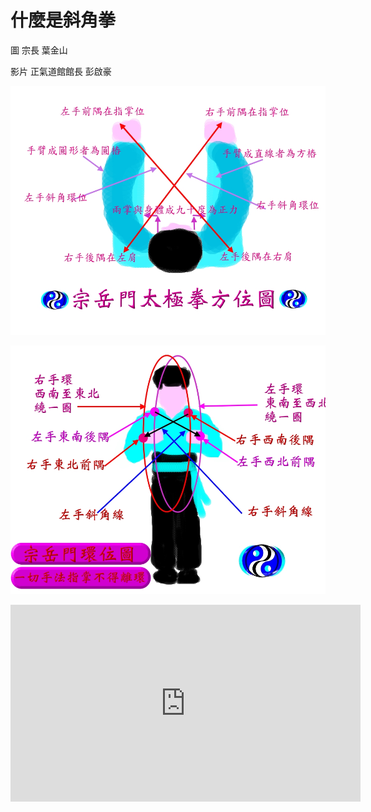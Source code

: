 # 什麼是斜角拳

圖
宗長
葉金山

影片
正氣道館館長
彭啟豪


![宗岳門太極拳方位圖](../img/taiji-aspect02.jpg)

![宗岳門環位圖](../img/taiji-aspect01.jpg)

<iframe width="560" height="315" src="https://www.youtube.com/embed/5gdUMqZ8PJM" frameborder="0" allowfullscreen></iframe>